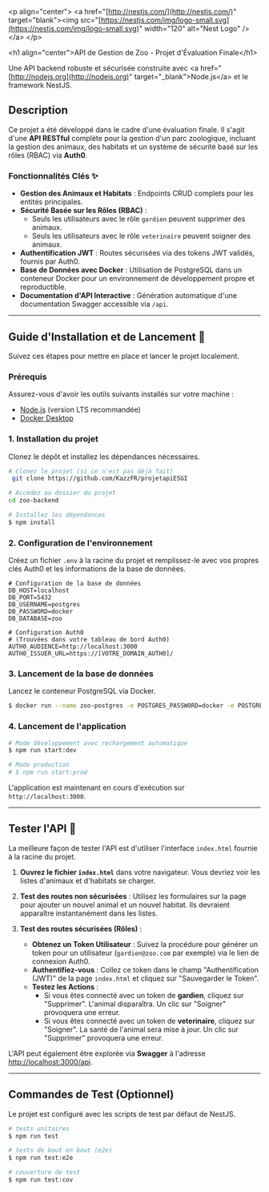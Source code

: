 

\<p align="center"\>
\<a href="[http://nestjs.com/](http://nestjs.com/)" target="blank"\>\<img src="[https://nestjs.com/img/logo-small.svg](https://nestjs.com/img/logo-small.svg)" width="120" alt="Nest Logo" /\>\</a\>
\</p\>

\<h1 align="center"\>API de Gestion de Zoo - Projet d'Évaluation Finale\</h1\>


Une API backend robuste et sécurisée construite avec \<a href="[http://nodejs.org](http://nodejs.org)" target="\_blank"\>Node.js\</a\> et le framework NestJS.


## Description

Ce projet a été développé dans le cadre d'une évaluation finale. Il s'agit d'une **API RESTful** complète pour la gestion d'un parc zoologique, incluant la gestion des animaux, des habitats et un système de sécurité basé sur les rôles (RBAC) via **Auth0**.

### Fonctionnalités Clés ✨

  * **Gestion des Animaux et Habitats** : Endpoints CRUD complets pour les entités principales.
  * **Sécurité Basée sur les Rôles (RBAC)** :
      * Seuls les utilisateurs avec le rôle `gardien` peuvent supprimer des animaux.
      * Seuls les utilisateurs avec le rôle `veterinaire` peuvent soigner des animaux.
  * **Authentification JWT** : Routes sécurisées via des tokens JWT validés, fournis par Auth0.
  * **Base de Données avec Docker** : Utilisation de PostgreSQL dans un conteneur Docker pour un environnement de développement propre et reproductible.
  * **Documentation d'API Interactive** : Génération automatique d'une documentation Swagger accessible via `/api`.

-----

## Guide d'Installation et de Lancement 🚀

Suivez ces étapes pour mettre en place et lancer le projet localement.

### Prérequis

Assurez-vous d'avoir les outils suivants installés sur votre machine :

  * [Node.js](https://nodejs.org/) (version LTS recommandée)
  * [Docker Desktop](https://www.docker.com/products/docker-desktop/)

### 1\. Installation du projet

Clonez le dépôt et installez les dépendances nécessaires.

```bash
# Clonez le projet (si ce n'est pas déjà fait)
 git clone https://github.com/KazzFR/projetapiESGI

# Accédez au dossier du projet
cd zoo-backend

# Installez les dépendances
$ npm install
```

### 2\. Configuration de l'environnement

Créez un fichier `.env` à la racine du projet et remplissez-le avec vos propres clés Auth0 et les informations de la base de données.

```env
# Configuration de la base de données
DB_HOST=localhost
DB_PORT=5432
DB_USERNAME=postgres
DB_PASSWORD=docker
DB_DATABASE=zoo

# Configuration Auth0
# (Trouvées dans votre tableau de bord Auth0)
AUTH0_AUDIENCE=http://localhost:3000
AUTH0_ISSUER_URL=https://[VOTRE_DOMAIN_AUTH0]/
```

### 3\. Lancement de la base de données

Lancez le conteneur PostgreSQL via Docker.

```bash
$ docker run --name zoo-postgres -e POSTGRES_PASSWORD=docker -e POSTGRES_USER=postgres -e POSTGRES_DB=zoo -p 5432:5432 -d postgres
```

### 4\. Lancement de l'application

```bash
# Mode développement avec rechargement automatique
$ npm run start:dev

# Mode production
# $ npm run start:prod
```

L'application est maintenant en cours d'exécution sur `http://localhost:3000`.

-----

## Tester l'API 🧪

La meilleure façon de tester l'API est d'utiliser l'interface `index.html` fournie à la racine du projet.

1.  **Ouvrez le fichier `index.html`** dans votre navigateur. Vous devriez voir les listes d'animaux et d'habitats se charger.

2.  **Test des routes non sécurisées** : Utilisez les formulaires sur la page pour ajouter un nouvel animal et un nouvel habitat. Ils devraient apparaître instantanément dans les listes.

3.  **Test des routes sécurisées (Rôles)** :

      * **Obtenez un Token Utilisateur** : Suivez la procédure pour générer un token pour un utilisateur (`gardien@zoo.com` par exemple) via le lien de connexion Auth0.
      * **Authentifiez-vous** : Collez ce token dans le champ "Authentification (JWT)" de la page `index.html` et cliquez sur "Sauvegarder le Token".
      * **Testez les Actions** :
          * Si vous êtes connecté avec un token de **gardien**, cliquez sur "Supprimer". L'animal disparaîtra. Un clic sur "Soigner" provoquera une erreur.
          * Si vous êtes connecté avec un token de **veterinaire**, cliquez sur "Soigner". La santé de l'animal sera mise à jour. Un clic sur "Supprimer" provoquera une erreur.

L'API peut également être explorée via **Swagger** à l'adresse [http://localhost:3000/api](https://www.google.com/search?q=http://localhost:3000/api).

-----

## Commandes de Test (Optionnel)

Le projet est configuré avec les scripts de test par défaut de NestJS.

```bash
# tests unitaires
$ npm run test

# tests de bout en bout (e2e)
$ npm run test:e2e

# couverture de test
$ npm run test:cov
```

